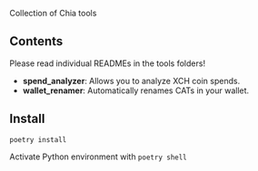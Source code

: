 Collection of Chia tools
## Contents

Please read individual READMEs in the tools folders!
 
- **spend_analyzer**: Allows you to analyze XCH coin spends.
- **wallet_renamer**: Automatically renames CATs in your wallet.

## Install

`poetry install`

Activate Python environment with `poetry shell`
